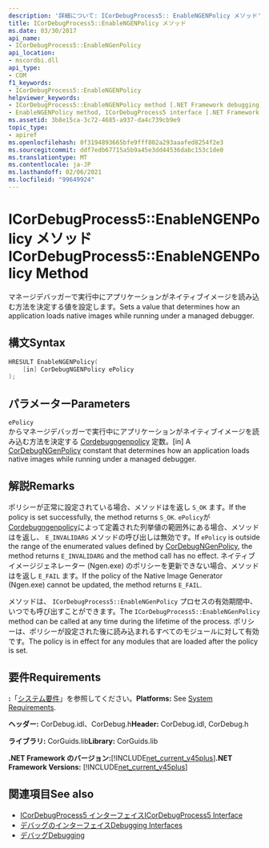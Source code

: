 ```yaml
---
description: '詳細について: ICorDebugProcess5:: EnableNGENPolicy メソッド'
title: ICorDebugProcess5::EnableNGENPolicy メソッド
ms.date: 03/30/2017
api_name:
- ICorDebugProcess5::EnableNGenPolicy
api_location:
- mscordbi.dll
api_type:
- COM
f1_keywords:
- ICorDebugProcess5::EnableNGENPolicy
helpviewer_keywords:
- ICorDebugProcess5::EnableNGENPolicy method [.NET Framework debugging]
- EnableNGENPolicy method, ICorDebugProcess5 interface [.NET Framework debugging]
ms.assetid: 3b8e15ca-3c72-4685-a937-da4c739cb9e9
topic_type:
- apiref
ms.openlocfilehash: 0f3194893665bfe9fff802a293aaafed8254f2e3
ms.sourcegitcommit: ddf7edb67715a5b9a45e3dd44536dabc153c1de0
ms.translationtype: MT
ms.contentlocale: ja-JP
ms.lasthandoff: 02/06/2021
ms.locfileid: "99649924"
---
```

# <a name="icordebugprocess5enablengenpolicy-method"></a><span data-ttu-id="8d71a-103">ICorDebugProcess5::EnableNGENPolicy メソッド</span><span class="sxs-lookup"><span data-stu-id="8d71a-103">ICorDebugProcess5::EnableNGENPolicy Method</span></span>

<span data-ttu-id="8d71a-104">マネージデバッガーで実行中にアプリケーションがネイティブイメージを読み込む方法を決定する値を設定します。</span><span class="sxs-lookup"><span data-stu-id="8d71a-104">Sets a value that determines how an application loads native images while running under a managed debugger.</span></span>  
  
## <a name="syntax"></a><span data-ttu-id="8d71a-105">構文</span><span class="sxs-lookup"><span data-stu-id="8d71a-105">Syntax</span></span>  
  
```cpp  
HRESULT EnableNGENPolicy(  
    [in] CorDebugNGENPolicy ePolicy  
);  
```  
  
## <a name="parameters"></a><span data-ttu-id="8d71a-106">パラメーター</span><span class="sxs-lookup"><span data-stu-id="8d71a-106">Parameters</span></span>  

 `ePolicy`  
 <span data-ttu-id="8d71a-107">からマネージデバッガーで実行中にアプリケーションがネイティブイメージを読み込む方法を決定する [Cordebugngenpolicy](cordebugngenpolicy-enumeration.md) 定数。</span><span class="sxs-lookup"><span data-stu-id="8d71a-107">[in] A [CorDebugNGenPolicy](cordebugngenpolicy-enumeration.md) constant that determines how an application loads native images while running under a managed debugger.</span></span>  
  
## <a name="remarks"></a><span data-ttu-id="8d71a-108">解説</span><span class="sxs-lookup"><span data-stu-id="8d71a-108">Remarks</span></span>  

 <span data-ttu-id="8d71a-109">ポリシーが正常に設定されている場合、メソッドはを返し `S_OK` ます。</span><span class="sxs-lookup"><span data-stu-id="8d71a-109">If the policy is set successfully, the method returns `S_OK`.</span></span> <span data-ttu-id="8d71a-110">`ePolicy`が[Cordebugngenpolicy](cordebugngenpolicy-enumeration.md)によって定義された列挙値の範囲外にある場合、メソッドはを返し、 `E_INVALIDARG` メソッドの呼び出しは無効です。</span><span class="sxs-lookup"><span data-stu-id="8d71a-110">If `ePolicy` is outside the range of the enumerated values defined by [CorDebugNGenPolicy](cordebugngenpolicy-enumeration.md), the method returns `E_INVALIDARG` and the method call has no effect.</span></span> <span data-ttu-id="8d71a-111">ネイティブイメージジェネレーター (Ngen.exe) のポリシーを更新できない場合、メソッドはを返し `E_FAIL` ます。</span><span class="sxs-lookup"><span data-stu-id="8d71a-111">If the policy of the Native Image Generator (Ngen.exe) cannot be updated, the method returns `E_FAIL`.</span></span>  
  
 <span data-ttu-id="8d71a-112">メソッドは、 `ICorDebugProcess5::EnableNGenPolicy` プロセスの有効期間中、いつでも呼び出すことができます。</span><span class="sxs-lookup"><span data-stu-id="8d71a-112">The `ICorDebugProcess5::EnableNGenPolicy` method can be called at any time during the lifetime of the process.</span></span> <span data-ttu-id="8d71a-113">ポリシーは、ポリシーが設定された後に読み込まれるすべてのモジュールに対して有効です。</span><span class="sxs-lookup"><span data-stu-id="8d71a-113">The policy is in effect for any modules that are loaded after the policy is set.</span></span>  
  
## <a name="requirements"></a><span data-ttu-id="8d71a-114">要件</span><span class="sxs-lookup"><span data-stu-id="8d71a-114">Requirements</span></span>  

 <span data-ttu-id="8d71a-115">**:**「[システム要件](../../get-started/system-requirements.md)」を参照してください。</span><span class="sxs-lookup"><span data-stu-id="8d71a-115">**Platforms:** See [System Requirements](../../get-started/system-requirements.md).</span></span>  
  
 <span data-ttu-id="8d71a-116">**ヘッダー:** CorDebug.idl、CorDebug.h</span><span class="sxs-lookup"><span data-stu-id="8d71a-116">**Header:** CorDebug.idl, CorDebug.h</span></span>  
  
 <span data-ttu-id="8d71a-117">**ライブラリ:** CorGuids.lib</span><span class="sxs-lookup"><span data-stu-id="8d71a-117">**Library:** CorGuids.lib</span></span>  
  
 <span data-ttu-id="8d71a-118">**.NET Framework のバージョン:**[!INCLUDE[net_current_v45plus](../../../../includes/net-current-v45plus-md.md)]</span><span class="sxs-lookup"><span data-stu-id="8d71a-118">**.NET Framework Versions:** [!INCLUDE[net_current_v45plus](../../../../includes/net-current-v45plus-md.md)]</span></span>  
  
## <a name="see-also"></a><span data-ttu-id="8d71a-119">関連項目</span><span class="sxs-lookup"><span data-stu-id="8d71a-119">See also</span></span>

- [<span data-ttu-id="8d71a-120">ICorDebugProcess5 インターフェイス</span><span class="sxs-lookup"><span data-stu-id="8d71a-120">ICorDebugProcess5 Interface</span></span>](icordebugprocess5-interface.md)
- [<span data-ttu-id="8d71a-121">デバッグのインターフェイス</span><span class="sxs-lookup"><span data-stu-id="8d71a-121">Debugging Interfaces</span></span>](debugging-interfaces.md)
- [<span data-ttu-id="8d71a-122">デバッグ</span><span class="sxs-lookup"><span data-stu-id="8d71a-122">Debugging</span></span>](index.md)
